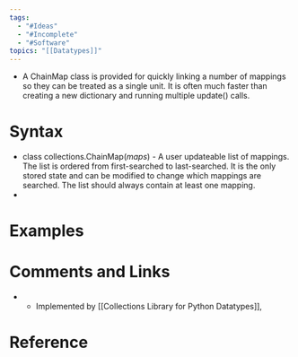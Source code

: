 ```yaml
---
tags:
  - "#Ideas"
  - "#Incomplete"
  - "#Software"
topics: "[[Datatypes]]"
---
```


- A ChainMap class is provided for quickly linking a number of mappings so they can be treated as a single unit. It is often much faster than creating a new dictionary and running multiple update() calls.


# Syntax
- class collections.ChainMap(*maps*) - A user updateable list of mappings. The list is ordered from first-searched to last-searched. It is the only stored state and can be modified to change which mappings are searched. The list should always contain at least one mapping.
- 

# Examples

# Comments and Links
- - Implemented by [[Collections Library for Python Datatypes]], 
# Reference